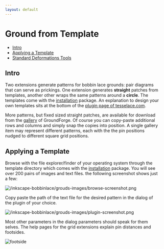 ```yaml
---
layout: default
---
```

Ground from Template
====================

- [Intro](#intro)
- [Applying a Template](#applying-a-template)
- [Standard Deformations Tools](#standard-deformations-tools)


Intro 
-----

Two extensions generate patterns for bobbin lace grounds: pair diagrams that can serve as prickings.
One extension generates **straight** patches from templates, 
another other wraps the same patterns around a **circle**.
The templates come with the [installation] package.
An explanation to design your own templates sits at the bottom of the [plugin page of tesselace.com](https://tesselace.com/tools/inkscape-extension/).

More patterns, but fixed sized straight patches, are available for download from the [gallery] of GroundForge.
Of course you can copy-paste additional rows and columns and simply snap the copies into position.
A single gallery item may represent different patterns, each with the the pin positions nudged to different square grid positions.

[gallery]: https://d-bl.github.io/GroundForge/gallery.html
[installation]: /inkscape-bobbinlace/


Applying a Template
-------------------

Browse with the file explorer/finder of your operating system
through the template directory which comes with the [installation] package.
You will see over 200 pairs of images and text files. the following screenshot shows just a few:
 
![/inkscape-bobbinlace/grouds-images/browse-screenshot.png](/inkscape-bobbinlace/grouds-images/browse-screenshot.png)

Copy paste the path of the text file for the desired pattern in the dialog of the plugin of your choice.

![/inkscape-bobbinlace/grouds-images/plugin-screenshot.png](/inkscape-bobbinlace/grouds-images/plugin-screenshot.png)

Most other parameters in the dialog parameters should speak for them selves.
The help pages for the grid extensions explain pin distances and footsides.

![footside](/inkscape-bobbinlace/regular-images/footside.png)

[reference by Brenda Paternoster]: http://paternoster.orpheusweb.co.uk/lace/threadsize/threadsize.html
